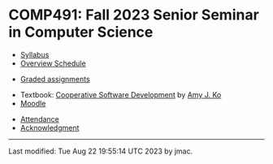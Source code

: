 # COMP491: Fall 2023 Senior Seminar in Computer Science

<!-- ![Senior seminar tea party 2023](images/sensem-teaparty-2023-lowres.jpg) -->
<!-- [high-resolution version](images/sensem-teaparty-2023.jpg) -->


* [Syllabus](syllabus-8-22-2023.docx)
* [Overview Schedule](schedule-8-22-2023.xlsx)  <!-- &nbsp;&nbsp;&nbsp;<font color="green">UPDATED on 4/10/2023</font> -->
<!-- * [Detailed schedule](resources) -->
* [Graded assignments](hw)
<!-- * [Readings](readings.md) -->
* Textbook: [Cooperative Software Development](https://faculty.washington.edu/ajko/books/cooperative-software-development/) by [Amy J. Ko](https://faculty.washington.edu/ajko/)
* [Moodle](https://lms.dickinson.edu/course/view.php?id=53910)
<!-- * [WiD repos](wid-repos.md) -->
* [Attendance](attendance.md)
* [Acknowledgment](acknowledgment.md)





----
Last modified: Tue Aug 22 19:55:14 UTC 2023 by jmac.
